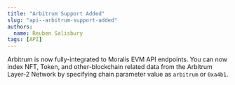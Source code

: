 ```yaml
---
title: "Arbitrum Support Added"
slug: "api-️-arbitrum-support-added"
authors:
  name: Reuben Salisbury
tags: [API]
---
```


Arbitrum is now fully-integrated to Moralis EVM API endpoints. You can now index NFT, Token, and other-blockchain related data from the Arbitrum Layer-2 Network by specifying chain parameter value as `arbitrum` or `0xa4b1`.
